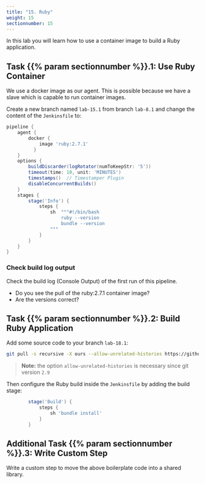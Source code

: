 ```yaml
---
title: "15. Ruby"
weight: 15
sectionnumber: 15
---
```


In this lab you will learn how to use a container image to build a Ruby application.


## Task {{% param sectionnumber %}}.1: Use Ruby Container

We use a docker image as our agent. This is possible because we have a slave which is capable to run container images.

Create a new branch named ``lab-15.1`` from branch ``lab-8.1`` and change the content of the ``Jenkinsfile`` to:

<!--
```groovy
pipeline {
    agent any // with hosted env use agent { label env.JOB_NAME.split('/')[0] }
```
-->

```groovy
pipeline {
    agent {
        docker {
            image 'ruby:2.7.1'
          }
    }
    options {
        buildDiscarder(logRotator(numToKeepStr: '5'))
        timeout(time: 10, unit: 'MINUTES')
        timestamps()  // Timestamper Plugin
        disableConcurrentBuilds()
    }
    stages {
        stage('Info') {
            steps {
                sh  """#!/bin/bash
                    ruby --version
                    bundle --version
                """
            }
        }
    }
}
```


### Check build log output

Check the build log (Console Output) of the first run of this pipeline.

* Do you see the pull of the ruby:2.7.1 container image?
* Are the versions correct?


## Task {{% param sectionnumber %}}.2: Build Ruby Application

Add some source code to your branch ``lab-18.1``:

```bash
git pull -s recursive -X ours --allow-unrelated-histories https://github.com/sclorg/ruby-ex.git
```

> **Note:** the option ``allow-unrelated-histories`` is necessary since git version ``2.9``

Then configure the Ruby build inside the ``Jenkinsfile`` by adding the build stage:

```groovy
        stage('Build') {
            steps {
                sh 'bundle install'
            }
        }
```

<!--

## Task {{% param sectionnumber %}}.3: Test Ruby Application

Add the test stage to your ``Jenkinsfile``.

```groovy
        stage('Test') {
            steps {
                sh 'rake ci:all'
            }
        }
```
-->


## Additional Task {{% param sectionnumber %}}.3: Write Custom Step

Write a custom step to move the above boilerplate code into a shared library.
